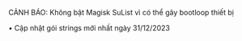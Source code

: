 CẢNH BÁO: Không bật Magisk SuList vì có thể gây bootloop thiết bị 

• Cập nhật gói strings mới nhất ngày 31/12/2023
